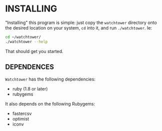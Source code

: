 INSTALLING
==========
"Installing" this program is simple: just copy the `watchtower` directory
onto the desired location on your system, `cd` into it, and run
`./watchtower`. Ie:

```bash
cd ~/watchtower/
./watchtower --help
```

That should get you started.

DEPENDENCES
-----------
`Watchtower` has the following dependencies:

* ruby (1.8 or later)
* rubygems

It also depends on the following Rubygems:
* fastercsv
* optimist
* iconv
